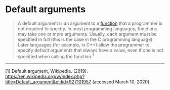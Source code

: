 # Default arguments

> A default argument is an argument to a [function][ref-functions] that a programmer is not required to specify. In most programming languages, functions may take one or more arguments. Usually, each argument must be specified in full (this is the case in the C programming language). Later languages (for example, in C++) allow the programmer to specify default arguments that always have a value, even if one is not specified when calling the function.<sup>1</sup>

---

[1] Default argument, Wikipedia. (2019). https://en.wikipedia.org/w/index.php?title=Default_argument&oldid=927101957 (accessed March 10, 2020).

[ref-functions]: ./functions.md
